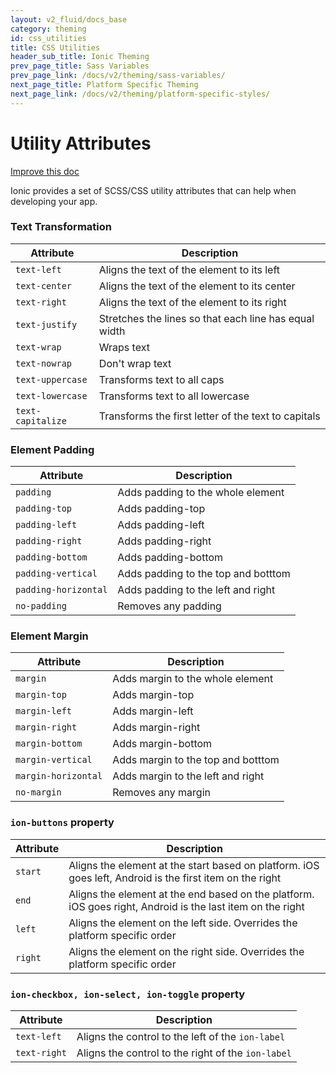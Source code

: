 ```yaml
---
layout: v2_fluid/docs_base
category: theming
id: css_utilities
title: CSS Utilities
header_sub_title: Ionic Theming
prev_page_title: Sass Variables
prev_page_link: /docs/v2/theming/sass-variables/
next_page_title: Platform Specific Theming
next_page_link: /docs/v2/theming/platform-specific-styles/
---
```



<h1 class="title">Utility Attributes</h1>

<a class="improve-v2-docs" href='https://github.com/driftyco/ionic-site/edit/master/content/docs/v2/theming/css-utilities/index.md'>
  Improve this doc
</a>

Ionic provides a set of SCSS/CSS utility attributes that can help when developing your app.

### Text Transformation

| Attribute         | Description                                           |
|-------------------|-------------------------------------------------------|
| `text-left`       | Aligns the text of the element to its left            |
| `text-center`     | Aligns the text of the element to its center          |
| `text-right`      | Aligns the text of the element to its right           |
| `text-justify`    | Stretches the lines so that each line has equal width |
| `text-wrap`       | Wraps text                                             |
| `text-nowrap`     | Don't wrap text                                       |
| `text-uppercase`  | Transforms text to all caps                           |
| `text-lowercase ` | Transforms text to all lowercase                      |
| `text-capitalize` | Transforms the first letter of the text to capitals   |

### Element Padding


| Attribute            | Description                         |
|----------------------|-------------------------------------|
| `padding`            | Adds padding to the whole element   |
| `padding-top`        | Adds padding-top                    |
| `padding-left`       | Adds padding-left                   |
| `padding-right`      | Adds padding-right                  |
| `padding-bottom`     | Adds padding-bottom                 |
| `padding-vertical`   | Adds padding to the top and botttom |
| `padding-horizontal` | Adds padding to the left and right  |
| `no-padding`         | Removes any padding                 |

### Element Margin


| Attribute            | Description                         |
|----------------------|-------------------------------------|
| `margin`             | Adds margin to the whole element    |
| `margin-top`         | Adds margin-top                     |
| `margin-left`        | Adds margin-left                    |
| `margin-right`       | Adds margin-right                   |
| `margin-bottom`      | Adds margin-bottom                  |
| `margin-vertical`    | Adds margin to the top and botttom  |
| `margin-horizontal`  | Adds margin to the left and right   |
| `no-margin`          | Removes any margin                  |


### `ion-buttons` property

| Attribute | Description                                                                                                |
|-----------|------------------------------------------------------------------------------------------------------------|
| `start`   | Aligns the element at the start based on platform. iOS goes left, Android is the first item on the right   |
| `end`     | Aligns the element at the end based on the platform. iOS goes right, Android is the last item on the right |
| `left`    | Aligns the element on the left side. Overrides the platform specific order                                 |
| `right`   | Aligns the element on the right side. Overrides the platform specific order                                |


### `ion-checkbox, ion-select, ion-toggle` property

| Attribute         | Description                                           |
|-------------------|-------------------------------------------------------|
| `text-left`       | Aligns the control to the left of the `ion-label`     |
| `text-right`      | Aligns the control to the right of the `ion-label`    |
